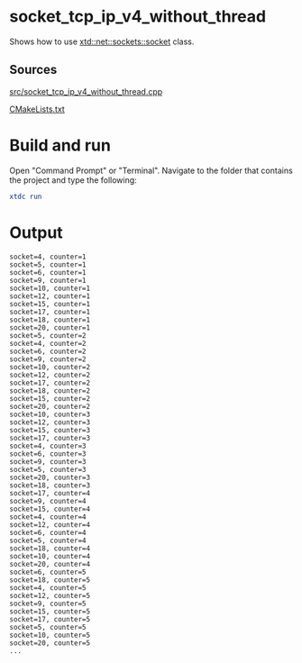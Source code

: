 # socket_tcp_ip_v4_without_thread

Shows how to use [xtd::net::sockets::socket](https://codedocs.xyz/gammasoft71/xtd/classxtd_1_1net_1_1sockets_1_1socket.html) class.

## Sources

[src/socket_tcp_ip_v4_without_thread.cpp](src/socket_tcp_ip_v4_without_thread.cpp)

[CMakeLists.txt](CMakeLists.txt)

# Build and run

Open "Command Prompt" or "Terminal". Navigate to the folder that contains the project and type the following:

```cmake
xtdc run
```

# Output

```
socket=4, counter=1
socket=5, counter=1
socket=6, counter=1
socket=9, counter=1
socket=10, counter=1
socket=12, counter=1
socket=15, counter=1
socket=17, counter=1
socket=18, counter=1
socket=20, counter=1
socket=5, counter=2
socket=4, counter=2
socket=6, counter=2
socket=9, counter=2
socket=10, counter=2
socket=12, counter=2
socket=17, counter=2
socket=18, counter=2
socket=15, counter=2
socket=20, counter=2
socket=10, counter=3
socket=12, counter=3
socket=15, counter=3
socket=17, counter=3
socket=4, counter=3
socket=6, counter=3
socket=9, counter=3
socket=5, counter=3
socket=20, counter=3
socket=18, counter=3
socket=17, counter=4
socket=9, counter=4
socket=15, counter=4
socket=4, counter=4
socket=12, counter=4
socket=6, counter=4
socket=5, counter=4
socket=18, counter=4
socket=10, counter=4
socket=20, counter=4
socket=6, counter=5
socket=18, counter=5
socket=4, counter=5
socket=12, counter=5
socket=9, counter=5
socket=15, counter=5
socket=17, counter=5
socket=5, counter=5
socket=10, counter=5
socket=20, counter=5
...
```
